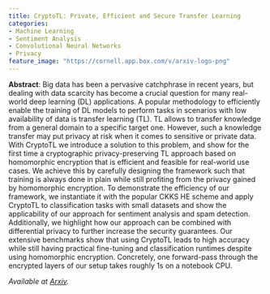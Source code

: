 ```yaml
---
title: CryptoTL: Private, Efficient and Secure Transfer Learning
categories:
- Machine Learning
- Sentiment Analysis
- Convolutional Neural Networks
- Privacy
feature_image: "https://cornell.app.box.com/v/arxiv-logo-png"
---
```


**Abstract**: Big data has been a pervasive catchphrase in recent years, but dealing with data scarcity has become a crucial question for many real-world deep learning (DL) applications. 
A popular methodology to efficiently enable the training of DL models to perform tasks in scenarios with low availability of data is transfer learning (TL). 
TL allows to transfer knowledge from a general domain to a specific target one. However, such a knowledge transfer may put privacy at risk when it comes to sensitive or private data. 
With CryptoTL we introduce a solution to this problem, and show for the first time a cryptographic privacy-preserving TL approach based on homomorphic encryption that is efficient and feasible for real-world use cases. 
We achieve this by carefully designing the framework such that training is always done in plain while still profiting from the privacy gained by homomorphic encryption. 
To demonstrate the efficiency of our framework, we instantiate it with the popular CKKS HE scheme and apply CryptoTL to classification tasks with small datasets and show the applicability of our approach for sentiment analysis and spam detection. 
Additionally, we highlight how our approach can be combined with differential privacy to further increase the security guarantees. Our extensive benchmarks show that using CryptoTL leads to high accuracy while still having practical fine-tuning and classification runtimes despite using homomorphic encryption. 
Concretely, one forward-pass through the encrypted layers of our setup takes roughly 1s on a notebook CPU.

_Available at [Arxiv](https://arxiv.org/abs/2205.11935)._
